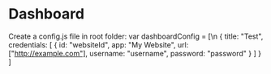 # Dashboard
Create a config.js file in root folder:
var dashboardConfig = [\n
    {
        title: "Test",
        credentials: [
            {
                id: "websiteId",
                app: "My Website",
                url: ["http://example.com"],
                username: "username",
                password: "password"
            }
        ]
    }
]
